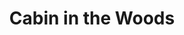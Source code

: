 ---
layout: product
product_id: 1419059527742
id: 1419059527742
title: Cabin in the Woods
body_html: >-
  <p>Taken on Bridge Lake, BC during the New Year of 2018.</p>

  <p>To think that if our car had started on this extremely frigid morning, this photo wouldn’t exist. After a few unsuccessful attempts of starting the car, we had nothing to do but wait for the tow truck. That presented the opportunity to bundle up in winter gear and head out to grab some sunrise shots around the lake. </p>
vendor: Connell McCarthy
product_type: Photo Print
created_at: 2018-08-22T19:43:04-04:00
handle: cabin-in-the-woods
updated_at: 2022-01-18T10:42:32-05:00
published_at: 2018-08-22T19:38:24-04:00
template_suffix: ""
status: active
published_scope: global
tags: Batch 01, cabin, forest, lake, Print, snow, sunrise, Trees, winter
admin_graphql_api_id: gid://shopify/Product/1419059527742
variants:
  - id: 39574871507006
    product_id: 1419059527742
    title: 8x10" / Full Colour
    price: "35.00"
    sku: CM-PP-B1-02-XXS-FC
    position: 1
    inventory_policy: deny
    compare_at_price: null
    fulfillment_service: manual
    inventory_management: null
    option1: 8x10"
    option2: Full Colour
    option3: null
    created_at: 2021-08-30T12:46:14-04:00
    updated_at: 2021-08-30T12:49:07-04:00
    taxable: true
    barcode: ""
    grams: 208
    image_id: 6301643145278
    weight: 0.208
    weight_unit: kg
    inventory_item_id: 41669311725630
    inventory_quantity: 0
    old_inventory_quantity: 0
    requires_shipping: true
    admin_graphql_api_id: gid://shopify/ProductVariant/39574871507006
  - id: 39574871539774
    product_id: 1419059527742
    title: 8x10" / Black & White
    price: "35.00"
    sku: CM-PP-B1-02-XXS-BW
    position: 2
    inventory_policy: deny
    compare_at_price: null
    fulfillment_service: manual
    inventory_management: null
    option1: 8x10"
    option2: Black & White
    option3: null
    created_at: 2021-08-30T12:46:14-04:00
    updated_at: 2021-08-30T12:49:08-04:00
    taxable: true
    barcode: ""
    grams: 208
    image_id: 6301643014206
    weight: 0.208
    weight_unit: kg
    inventory_item_id: 41669311758398
    inventory_quantity: 0
    old_inventory_quantity: 0
    requires_shipping: true
    admin_graphql_api_id: gid://shopify/ProductVariant/39574871539774
  - id: 39574871572542
    product_id: 1419059527742
    title: 8.5x11" / Full Colour
    price: "35.00"
    sku: CM-PP-B1-02-XS-FC
    position: 3
    inventory_policy: deny
    compare_at_price: null
    fulfillment_service: manual
    inventory_management: null
    option1: 8.5x11"
    option2: Full Colour
    option3: null
    created_at: 2021-08-30T12:46:14-04:00
    updated_at: 2021-08-30T12:49:08-04:00
    taxable: true
    barcode: ""
    grams: 208
    image_id: 6301643145278
    weight: 0.208
    weight_unit: kg
    inventory_item_id: 41669311791166
    inventory_quantity: 0
    old_inventory_quantity: 0
    requires_shipping: true
    admin_graphql_api_id: gid://shopify/ProductVariant/39574871572542
  - id: 39574871605310
    product_id: 1419059527742
    title: 8.5x11" / Black & White
    price: "35.00"
    sku: CM-PP-B1-02-XS-BW
    position: 4
    inventory_policy: deny
    compare_at_price: null
    fulfillment_service: manual
    inventory_management: null
    option1: 8.5x11"
    option2: Black & White
    option3: null
    created_at: 2021-08-30T12:46:14-04:00
    updated_at: 2021-08-30T12:49:09-04:00
    taxable: true
    barcode: ""
    grams: 208
    image_id: 6301643014206
    weight: 0.208
    weight_unit: kg
    inventory_item_id: 41669311823934
    inventory_quantity: 0
    old_inventory_quantity: 0
    requires_shipping: true
    admin_graphql_api_id: gid://shopify/ProductVariant/39574871605310
  - id: 39574871638078
    product_id: 1419059527742
    title: 13x19" / Full Colour
    price: "40.00"
    sku: CM-PP-B1-02-S-FC
    position: 5
    inventory_policy: deny
    compare_at_price: null
    fulfillment_service: manual
    inventory_management: null
    option1: 13x19"
    option2: Full Colour
    option3: null
    created_at: 2021-08-30T12:46:14-04:00
    updated_at: 2021-08-30T12:49:10-04:00
    taxable: true
    barcode: ""
    grams: 208
    image_id: 6301643145278
    weight: 0.208
    weight_unit: kg
    inventory_item_id: 41669311856702
    inventory_quantity: 0
    old_inventory_quantity: 0
    requires_shipping: true
    admin_graphql_api_id: gid://shopify/ProductVariant/39574871638078
  - id: 39574871670846
    product_id: 1419059527742
    title: 13x19" / Black & White
    price: "40.00"
    sku: CM-PP-B1-02-S-BW
    position: 6
    inventory_policy: deny
    compare_at_price: null
    fulfillment_service: manual
    inventory_management: null
    option1: 13x19"
    option2: Black & White
    option3: null
    created_at: 2021-08-30T12:46:14-04:00
    updated_at: 2021-08-30T12:49:10-04:00
    taxable: true
    barcode: ""
    grams: 208
    image_id: 6301643014206
    weight: 0.208
    weight_unit: kg
    inventory_item_id: 41669311889470
    inventory_quantity: 0
    old_inventory_quantity: 0
    requires_shipping: true
    admin_graphql_api_id: gid://shopify/ProductVariant/39574871670846
  - id: 39574871703614
    product_id: 1419059527742
    title: 16x20" / Full Colour
    price: "50.00"
    sku: CM-PP-B1-02-M-FC
    position: 7
    inventory_policy: deny
    compare_at_price: null
    fulfillment_service: manual
    inventory_management: null
    option1: 16x20"
    option2: Full Colour
    option3: null
    created_at: 2021-08-30T12:46:15-04:00
    updated_at: 2021-08-30T12:49:11-04:00
    taxable: true
    barcode: ""
    grams: 208
    image_id: 6301643145278
    weight: 0.208
    weight_unit: kg
    inventory_item_id: 41669311922238
    inventory_quantity: 0
    old_inventory_quantity: 0
    requires_shipping: true
    admin_graphql_api_id: gid://shopify/ProductVariant/39574871703614
  - id: 39574871736382
    product_id: 1419059527742
    title: 16x20" / Black & White
    price: "50.00"
    sku: CM-PP-B1-02-M-BW
    position: 8
    inventory_policy: deny
    compare_at_price: null
    fulfillment_service: manual
    inventory_management: null
    option1: 16x20"
    option2: Black & White
    option3: null
    created_at: 2021-08-30T12:46:15-04:00
    updated_at: 2021-08-30T12:49:12-04:00
    taxable: true
    barcode: ""
    grams: 208
    image_id: 6301643014206
    weight: 0.208
    weight_unit: kg
    inventory_item_id: 41669311955006
    inventory_quantity: 0
    old_inventory_quantity: 0
    requires_shipping: true
    admin_graphql_api_id: gid://shopify/ProductVariant/39574871736382
  - id: 39574871769150
    product_id: 1419059527742
    title: 20x24" / Full Colour
    price: "60.00"
    sku: CM-PP-B1-02-L-FC
    position: 9
    inventory_policy: deny
    compare_at_price: null
    fulfillment_service: manual
    inventory_management: null
    option1: 20x24"
    option2: Full Colour
    option3: null
    created_at: 2021-08-30T12:46:15-04:00
    updated_at: 2021-08-30T12:46:39-04:00
    taxable: true
    barcode: ""
    grams: 208
    image_id: 6301643145278
    weight: 0.208
    weight_unit: kg
    inventory_item_id: 41669311987774
    inventory_quantity: 0
    old_inventory_quantity: 0
    requires_shipping: true
    admin_graphql_api_id: gid://shopify/ProductVariant/39574871769150
  - id: 39574871834686
    product_id: 1419059527742
    title: 20x24" / Black & White
    price: "60.00"
    sku: CM-PP-B1-02-L-BW
    position: 10
    inventory_policy: deny
    compare_at_price: null
    fulfillment_service: manual
    inventory_management: null
    option1: 20x24"
    option2: Black & White
    option3: null
    created_at: 2021-08-30T12:46:15-04:00
    updated_at: 2021-08-30T12:46:39-04:00
    taxable: true
    barcode: ""
    grams: 208
    image_id: 6301643014206
    weight: 0.208
    weight_unit: kg
    inventory_item_id: 41669312020542
    inventory_quantity: 0
    old_inventory_quantity: 0
    requires_shipping: true
    admin_graphql_api_id: gid://shopify/ProductVariant/39574871834686
  - id: 39574871867454
    product_id: 1419059527742
    title: 20x30" / Full Colour
    price: "70.00"
    sku: CM-PP-B1-02-XL-FC
    position: 11
    inventory_policy: deny
    compare_at_price: null
    fulfillment_service: manual
    inventory_management: null
    option1: 20x30"
    option2: Full Colour
    option3: null
    created_at: 2021-08-30T12:46:15-04:00
    updated_at: 2021-08-30T12:49:15-04:00
    taxable: true
    barcode: ""
    grams: 208
    image_id: 6301643145278
    weight: 0.208
    weight_unit: kg
    inventory_item_id: 41669312053310
    inventory_quantity: 0
    old_inventory_quantity: 0
    requires_shipping: true
    admin_graphql_api_id: gid://shopify/ProductVariant/39574871867454
  - id: 39574871900222
    product_id: 1419059527742
    title: 20x30" / Black & White
    price: "70.00"
    sku: CM-PP-B1-02-XL-BW
    position: 12
    inventory_policy: deny
    compare_at_price: null
    fulfillment_service: manual
    inventory_management: null
    option1: 20x30"
    option2: Black & White
    option3: null
    created_at: 2021-08-30T12:46:15-04:00
    updated_at: 2021-08-30T12:49:15-04:00
    taxable: true
    barcode: ""
    grams: 208
    image_id: 6301643014206
    weight: 0.208
    weight_unit: kg
    inventory_item_id: 41669312086078
    inventory_quantity: 0
    old_inventory_quantity: 0
    requires_shipping: true
    admin_graphql_api_id: gid://shopify/ProductVariant/39574871900222
  - id: 39574871932990
    product_id: 1419059527742
    title: 24x36" / Full Colour
    price: "90.00"
    sku: CM-PP-B1-02-XXL-FC
    position: 13
    inventory_policy: deny
    compare_at_price: null
    fulfillment_service: manual
    inventory_management: null
    option1: 24x36"
    option2: Full Colour
    option3: null
    created_at: 2021-08-30T12:46:15-04:00
    updated_at: 2021-08-30T12:49:16-04:00
    taxable: true
    barcode: ""
    grams: 208
    image_id: 6301643145278
    weight: 0.208
    weight_unit: kg
    inventory_item_id: 41669312118846
    inventory_quantity: 0
    old_inventory_quantity: 0
    requires_shipping: true
    admin_graphql_api_id: gid://shopify/ProductVariant/39574871932990
  - id: 39574871965758
    product_id: 1419059527742
    title: 24x36" / Black & White
    price: "90.00"
    sku: CM-PP-B1-02-XXL-BW
    position: 14
    inventory_policy: deny
    compare_at_price: null
    fulfillment_service: manual
    inventory_management: null
    option1: 24x36"
    option2: Black & White
    option3: null
    created_at: 2021-08-30T12:46:15-04:00
    updated_at: 2021-08-30T12:49:17-04:00
    taxable: true
    barcode: ""
    grams: 208
    image_id: 6301643014206
    weight: 0.208
    weight_unit: kg
    inventory_item_id: 41669312151614
    inventory_quantity: 0
    old_inventory_quantity: 0
    requires_shipping: true
    admin_graphql_api_id: gid://shopify/ProductVariant/39574871965758
  - id: 39574871998526
    product_id: 1419059527742
    title: 30x40" / Full Colour
    price: "100.00"
    sku: CM-PP-B1-02-XXXL-FC
    position: 15
    inventory_policy: deny
    compare_at_price: null
    fulfillment_service: manual
    inventory_management: null
    option1: 30x40"
    option2: Full Colour
    option3: null
    created_at: 2021-08-30T12:46:15-04:00
    updated_at: 2021-08-30T12:49:17-04:00
    taxable: true
    barcode: ""
    grams: 208
    image_id: 6301643145278
    weight: 0.208
    weight_unit: kg
    inventory_item_id: 41669312184382
    inventory_quantity: 0
    old_inventory_quantity: 0
    requires_shipping: true
    admin_graphql_api_id: gid://shopify/ProductVariant/39574871998526
  - id: 39574872031294
    product_id: 1419059527742
    title: 30x40" / Black & White
    price: "100.00"
    sku: CM-PP-B1-02-XXXL-BW
    position: 16
    inventory_policy: deny
    compare_at_price: null
    fulfillment_service: manual
    inventory_management: null
    option1: 30x40"
    option2: Black & White
    option3: null
    created_at: 2021-08-30T12:46:15-04:00
    updated_at: 2021-08-30T12:49:18-04:00
    taxable: true
    barcode: ""
    grams: 208
    image_id: 6301643014206
    weight: 0.208
    weight_unit: kg
    inventory_item_id: 41669312217150
    inventory_quantity: 0
    old_inventory_quantity: 0
    requires_shipping: true
    admin_graphql_api_id: gid://shopify/ProductVariant/39574872031294
options:
  - id: 1948191588414
    product_id: 1419059527742
    name: Size
    position: 1
    values:
      - 8x10"
      - 8.5x11"
      - 13x19"
      - 16x20"
      - 20x24"
      - 20x30"
      - 24x36"
      - 30x40"
  - id: 8585691889726
    product_id: 1419059527742
    name: Color
    position: 2
    values:
      - Full Colour
      - Black & White
images:
  - id: 6301643145278
    product_id: 1419059527742
    position: 1
    created_at: 2019-03-17T12:58:21-04:00
    updated_at: 2019-10-20T18:44:16-04:00
    alt: null
    width: 1000
    height: 1500
    src: https://cdn.shopify.com/s/files/1/1624/2355/products/CM---Cabin-in-the-Woods-_Product-Mockup-2019.jpg?v=1571611456
    variant_ids:
      - 39574871507006
      - 39574871572542
      - 39574871638078
      - 39574871703614
      - 39574871769150
      - 39574871867454
      - 39574871932990
      - 39574871998526
    admin_graphql_api_id: gid://shopify/ProductImage/6301643145278
  - id: 6301643014206
    product_id: 1419059527742
    position: 2
    created_at: 2019-03-17T12:58:20-04:00
    updated_at: 2019-10-20T18:44:16-04:00
    alt: null
    width: 1000
    height: 1500
    src: https://cdn.shopify.com/s/files/1/1624/2355/products/CM---Cabin-in-the-Woods-_Product-Mockup-2019_-B_W.jpg?v=1571611456
    variant_ids:
      - 39574871539774
      - 39574871605310
      - 39574871670846
      - 39574871736382
      - 39574871834686
      - 39574871900222
      - 39574871965758
      - 39574872031294
    admin_graphql_api_id: gid://shopify/ProductImage/6301643014206
  - id: 28229547360318
    product_id: 1419059527742
    position: 3
    created_at: 2021-05-04T17:29:33-04:00
    updated_at: 2021-05-04T17:29:33-04:00
    alt: null
    width: 2000
    height: 1800
    src: https://cdn.shopify.com/s/files/1/1624/2355/products/PAR_02_0001_bfb26f0d-442d-4c91-b926-710e2d532e7d.png?v=1620163773
    variant_ids: []
    admin_graphql_api_id: gid://shopify/ProductImage/28229547360318
image:
  id: 6301643145278
  product_id: 1419059527742
  position: 1
  created_at: 2019-03-17T12:58:21-04:00
  updated_at: 2019-10-20T18:44:16-04:00
  alt: null
  width: 1000
  height: 1500
  src: https://cdn.shopify.com/s/files/1/1624/2355/products/CM---Cabin-in-the-Woods-_Product-Mockup-2019.jpg?v=1571611456
  variant_ids:
    - 39574871507006
    - 39574871572542
    - 39574871638078
    - 39574871703614
    - 39574871769150
    - 39574871867454
    - 39574871932990
    - 39574871998526
  admin_graphql_api_id: gid://shopify/ProductImage/6301643145278

---